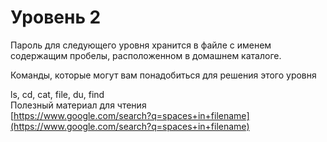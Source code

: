 # Уровень 2

Пароль для следующего уровня хранится в файле с именем содержащим пробелы, расположенном в домашнем каталоге.   

Команды, которые могут вам понадобиться для решения этого уровня  

ls, cd, cat, file, du, find   
Полезный материал для чтения  
[https://www.google.com/search?q=spaces+in+filename](https://www.google.com/search?q=spaces+in+filename)

